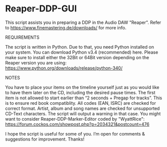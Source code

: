 # Reaper-DDP-GUI
This script assists you in preparing a DDP in the Audio DAW "Reaper".
Refer to https://www.finemastering.de/downloads/ for more info.

REQUIREMENTS

The script is written in Python. Due to that, you need Python installed on your system. You can download Python v3.4 (recommended) here. Please make sure to install either the 32Bit or 64Bit version depending on the Reaper version you are using:
https://www.python.org/downloads/release/python-340/

NOTES

You have to place your items on the timeline yourself just as you would like to have them later on the CD, including the desired pause times.
The first item is not allowed to start earlier than “2 seconds + Pregap for tracks”. This is to ensure red book compatiblity.
All codes (EAN, ISRC) are checked for correct format.
Artist, album and song names are checked for unsupported CD-Text characters. The script will output a warning in that case.
You might want to consider Reaper-DDP-Marker-Editor coded by "WyattRice":
https://forum.cockos.com/showpost.php?p=2034321&postcount=476

I hope the script is useful for some of you. I’m open for comments & suggestions for improvement. Thanks!
